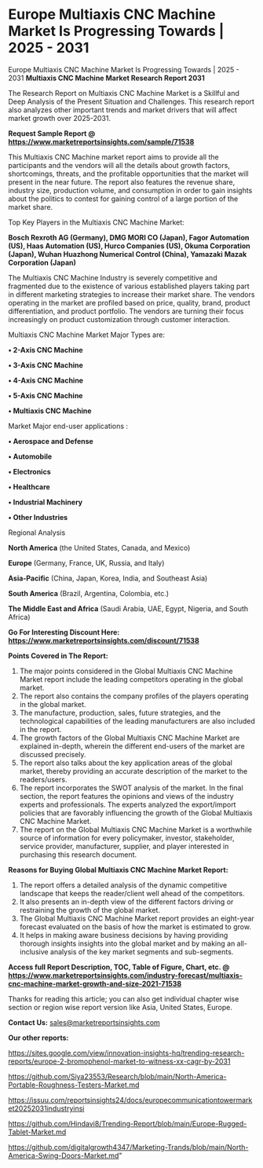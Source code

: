 # Europe Multiaxis CNC Machine Market Is Progressing Towards | 2025 - 2031
Europe Multiaxis CNC Machine Market Is Progressing Towards | 2025 - 2031
<strong>Multiaxis CNC Machine Market Research Report 2031</strong>

The Research Report on Multiaxis CNC Machine Market is a Skillful and Deep Analysis of the Present Situation and Challenges. This research report also analyzes other important trends and market drivers that will affect market growth over 2025-2031.

<strong>Request Sample Report @ <a href=https://www.marketreportsinsights.com/sample/71538>https://www.marketreportsinsights.com/sample/71538</a></strong>

This Multiaxis CNC Machine market report aims to provide all the participants and the vendors will all the details about growth factors, shortcomings, threats, and the profitable opportunities that the market will present in the near future. The report also features the revenue share, industry size, production volume, and consumption in order to gain insights about the politics to contest for gaining control of a large portion of the market share.

Top Key Players in the Multiaxis CNC Machine Market:

<strong>Bosch Rexroth AG (Germany), DMG MORI CO (Japan), Fagor Automation (US), Haas Automation (US), Hurco Companies (US), Okuma Corporation (Japan), Wuhan Huazhong Numerical Control (China), Yamazaki Mazak Corporation (Japan)</strong>

The Multiaxis CNC Machine Industry is severely competitive and fragmented due to the existence of various established players taking part in different marketing strategies to increase their market share. The vendors operating in the market are profiled based on price, quality, brand, product differentiation, and product portfolio. The vendors are turning their focus increasingly on product customization through customer interaction.

Multiaxis CNC Machine Market Major Types are:

<strong>• 2-Axis CNC Machine

• 3-Axis CNC Machine

• 4-Axis CNC Machine

• 5-Axis CNC Machine

• Multiaxis CNC Machine</strong>

Market Major end-user applications :

<strong>• Aerospace and Defense

• Automobile

• Electronics

• Healthcare

• Industrial Machinery

• Other Industries</strong>

Regional Analysis

</u><strong><b>North America</b></strong> (the United States, Canada, and Mexico)

<strong><b>Europe </b></strong>(Germany, France, UK, Russia, and Italy)

<strong><b>Asia-Pacific</b></strong> (China, Japan, Korea, India, and Southeast Asia)

<strong><b>South America</b></strong> (Brazil, Argentina, Colombia, etc.)

<strong><b>The Middle East and Africa</b></strong> (Saudi Arabia, UAE, Egypt, Nigeria, and South Africa)

<strong>Go For Interesting Discount Here: <a href=https://www.marketreportsinsights.com/discount/71538>https://www.marketreportsinsights.com/discount/71538</a></strong>

<strong>Points Covered in The Report:</strong>
<ol>
  <li>The major points considered in the Global Multiaxis CNC Machine Market report include the leading competitors operating in the global market.</li>
  <li>The report also contains the company profiles of the players operating in the global market.</li>
  <li>The manufacture, production, sales, future strategies, and the technological capabilities of the leading manufacturers are also included in the report.</li>
  <li>The growth factors of the Global Multiaxis CNC Machine Market are explained in-depth, wherein the different end-users of the market are discussed precisely.</li>
  <li>The report also talks about the key application areas of the global market, thereby providing an accurate description of the market to the readers/users.</li>
  <li>The report incorporates the SWOT analysis of the market. In the final section, the report features the opinions and views of the industry experts and professionals. The experts analyzed the export/import policies that are favorably influencing the growth of the Global Multiaxis CNC Machine Market.</li>
  <li>The report on the Global Multiaxis CNC Machine Market is a worthwhile source of information for every policymaker, investor, stakeholder, service provider, manufacturer, supplier, and player interested in purchasing this research document.</li>
</ol>
<strong>Reasons for Buying Global Multiaxis CNC Machine Market Report:</strong>

<ol>
  <li>The report offers a detailed analysis of the dynamic competitive landscape that keeps the reader/client well ahead of the competitors.</li>
  <li>It also presents an in-depth view of the different factors driving or restraining the growth of the global market.</li>
  <li>The Global Multiaxis CNC Machine Market report provides an eight-year forecast evaluated on the basis of how the market is estimated to grow.</li>
  <li>It helps in making aware business decisions by having providing thorough insights insights into the global market and by making an all-inclusive analysis of the key market segments and sub-segments.</li>
</ol>
<strong>Access full Report Description, TOC, Table of Figure, Chart, etc. @ <a href=https://www.marketreportsinsights.com/industry-forecast/multiaxis-cnc-machine-market-growth-and-size-2021-71538>https://www.marketreportsinsights.com/industry-forecast/multiaxis-cnc-machine-market-growth-and-size-2021-71538</a></strong>


Thanks for reading this article; you can also get individual chapter wise section or region wise report version like Asia, United States, Europe.

<strong>Contact Us:</strong>
sales@marketreportsinsights.com

<strong>Our other reports:</strong>

<a href=https://sites.google.com/view/innovation-insights-hq/trending-research-reports/europe-2-bromophenol-market-to-witness-xx-cagr-by-2031>https://sites.google.com/view/innovation-insights-hq/trending-research-reports/europe-2-bromophenol-market-to-witness-xx-cagr-by-2031</a>

<a href=https://github.com/Siya23553/Research/blob/main/North-America-Portable-Roughness-Testers-Market.md>https://github.com/Siya23553/Research/blob/main/North-America-Portable-Roughness-Testers-Market.md</a>

<a href=https://issuu.com/reportsinsights24/docs/europecommunicationtowermarket20252031industryinsi>https://issuu.com/reportsinsights24/docs/europecommunicationtowermarket20252031industryinsi</a>

<a href=https://github.com/Hindavi8/Trending-Report/blob/main/Europe-Rugged-Tablet-Market.md>https://github.com/Hindavi8/Trending-Report/blob/main/Europe-Rugged-Tablet-Market.md</a>

<a href=https://github.com/digitalgrowth4347/Marketing-Trands/blob/main/North-America-Swing-Doors-Market.md>https://github.com/digitalgrowth4347/Marketing-Trands/blob/main/North-America-Swing-Doors-Market.md</a>"
